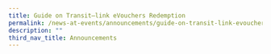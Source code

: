 ```yaml
---
title: Guide on Transit–link eVouchers Redemption
permalink: /news-at-events/announcements/guide-on-transit-link-evouchers-redemption
description: ""
third_nav_title: Announcements
---
```

